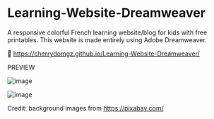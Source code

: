 # Learning-Website-Dreamweaver
A responsive colorful French learning website/blog for kids with free printables. 
This website is made entirely using Adobe Dreamweaver.

🔗 https://cherrydomgz.github.io/Learning-Website-Dreamweaver/

PREVIEW

![image](https://user-images.githubusercontent.com/105072341/167267877-3ee315fa-b1d5-42fb-8254-ed60c8b22cf3.png)

![image](https://user-images.githubusercontent.com/105072341/167267881-a936e293-27f6-49c2-97dd-dd929c4ed90c.png)

Credit: background images from https://pixabay.com/

